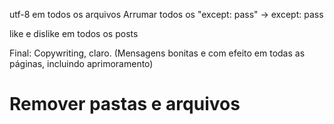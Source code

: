 <!-- # [ ] - Colocar data de aniversário no person.py -->
<!-- # [ ] - Colocar dados do person.py no database -->
<!-- Limitar o número de caracteres da senha e nome de usuário -->
<!-- Ir para a área de Search -->
<!-- Atualizar variáveis em português -->
<!-- Resolver o problema dos caracteres especiais -->
utf-8 em todos os arquivos
Arrumar todos os "except: pass" -> except:
pass

like e dislike em todos os posts


Final: Copywriting, claro. (Mensagens bonitas e com efeito em todas as páginas, incluindo aprimoramento)




# Remover pastas e arquivos
<!-- pasta = 'teste'
try:
    os.rmdir(pasta)
    print(f"Pasta '{pasta}' removida com sucesso.")
except:
    pass

---

arquivo = 'teste.txt'
try:
    os.remove(arquivo)
    print(f"Arquivo '{arquivo}' removido com sucesso.")
except:
    pass -->
